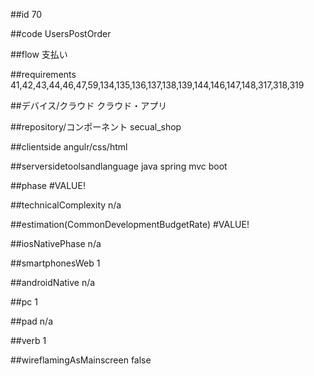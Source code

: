 ##id
70

##code
UsersPostOrder

##flow
支払い

##requirements
41,42,43,44,46,47,59,134,135,136,137,138,139,144,146,147,148,317,318,319

##デバイス/クラウド
クラウド・アプリ

##repository/コンポーネント
secual_shop

##clientside
angulr/css/html

##serversidetoolsandlanguage
java spring mvc boot

##phase
#VALUE!

##technicalComplexity
n/a

##estimation(CommonDevelopmentBudgetRate)
#VALUE!

##iosNativePhase
n/a

##smartphonesWeb
1

##androidNative
n/a

##pc
1

##pad
n/a

##verb
1

##wireflamingAsMainscreen
false

